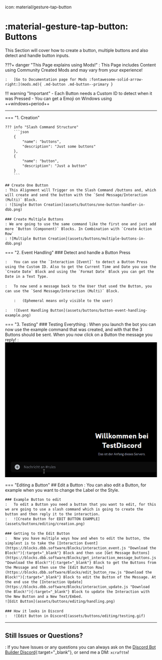 icon: material/gesture-tap-button

# :material-gesture-tap-button: Buttons
This Section will cover how to create a button, multiple buttons and also detect and handle button inputs.

???+ danger "This Page explains using Mods!"
    :   This Page includes Content using Community Created Mods and may vary from your experience!

    :   [Go to Documentation page for Mods :fontawesome-solid-arrow-right:](mods.md){ .md-button .md-button--primary }

!!! warning "Important"
    - Each Button needs a Custom ID to detect when it was Pressed
    - You can get a Emoji on Windows using ++windows+period++

---

=== "1. Creation"

    ??? info "Slash Command Structure"
        ```json
        {
            "name": "buttons", 
            "description": "Just some buttons"
        },
        {
            "name": "button", 
            "description": "Just a button"
        }
        ```

    ## Create One Button
    : This Alignment will Trigger on the Slash Command /buttons and, which will create and send the button with the `Send Message/Interaction (Multi)` Block.  
    : ![Single Button Creation](assets/buttons/one-button-handler-in-dbb.png)

    ### Create Multiple Buttons
    : We are going to use the same command like the first one and just add more `Button (Component)` Blocks. In Combination with `Create Action Row`
    : ![Multiple Button Creation](assets/buttons/multiple-buttons-in-dbb.png)

=== "2. Event Handling"
    ### Detect and handle a Button Press

    :   You can use the `Interaction [Event]` to detect a Button Press using the Custom ID. Also to get the Current Time and Date you use the `Create Date` Block and using the `Format Date` Block you can get the Date in a Text Type.
    
    :   To now send a message back to the User that used the Button, you can use the `Send Message/Interaction (Multi)` Block.  

        :   (Ephemeral means only visible to the user)

    :   ![Event Handling Button](assets/buttons/button-event-handling-example.png)  

=== "3. Testing"
    ### Testing Everything
    :   When you launch the bot you can now use the example command that was created, and with that the 3 Buttons should be sent. When you now click on a Button the message you reply!
    :   ![Button Run](assets/buttons/testing-in-discord.gif)


=== "Editing a Button"
    ## Edit a Button
    :   You can also edit a Button, for example when you want to change the Label or the Style.

    ### Example Button to edit
    :   To edit a Button you need a button that you want to edit, for this we are going to use a slash command which is going to create the button and then reply it to the interaction.
    :   ![Create Button for EDIT BUTTON EXAMPLE](assets/buttons/editing/creation.png)

    ### Getting to the Edit Button
    :   Now you have multiple ways how and when to edit the button, the simplest is to take the [Interaction Event](https://blocks.dbb.software/Blocks/interaction_event.js "Download the Block!"){:target="_blank"} Block and then use [Get Message Buttons](https://blocks.dbb.software/Blocks/get_interaction_message_buttons.js "Download the Block!"){:target="_blank"} Block to get the Buttons from the Message and then use the [Edit Button Row](https://blocks.dbb.software/Blocks/edit_button_row.js "Download the Block!"){:target="_blank"} Block to edit the Button of the Message. At the end use the [Interaction Update](https://blocks.dbb.software/Blocks/interaction_update.js "Download the Block!"){:target="_blank"} Block to update the Interaction with the New Button and a New Text/Embed.
    ![Edit Button](assets/buttons/editing/handling.png)

    ### How it looks in Discord
    :   ![Edit Button in Discord](assets/buttons/editing/testing.gif)

---

## Still Issues or Questions?
:   If you have Issues or any questions you can always ask on the [Discord Bot Builder Discord](https://discord.gg/PAzxTDw){:target="_blank"}, or send me a DM: `xcrafttm`!